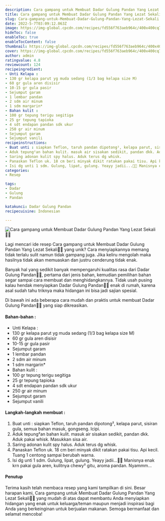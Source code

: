 ```yaml
---
description: Cara gampang untuk Membuat Dadar Gulung Pandan Yang Lezat Sekali"
title: Cara gampang untuk Membuat Dadar Gulung Pandan Yang Lezat Sekali
slug: Cara-gampang-untuk-Membuat-Dadar-Gulung-Pandan-Yang-Lezat-Sekali
date: 2022-5-7T03:09:12.063Z
image: https://img-global.cpcdn.com/recipes/fd556f763aeb964c/400x400cq70/photo.jpg
hideToc: false
enableToc: true
enableTocContent: false
thumbnail: https://img-global.cpcdn.com/recipes/fd556f763aeb964c/400x400cq70/photo.jpg
cover: https://img-global.cpcdn.com/recipes/fd556f763aeb964c/400x400cq70/photo.jpg
author: admin
ratingvalue: 4.8
reviewcount: 124
recipeingredient:
- Unti Kelapa :
- 130 gr kelapa parut yg muda sedang (1/3 bag kelapa size M)
- 60 gr gula aren disisir
- 10-15 gr gula pasir
- Sejumput garam
- 1 lembar pandan
- 2 sdm air minum
- 1 sdm margarin*
- Bahan kulit :
- 100 gr tepung terigu segitiga
- 25 gr tepung tapioka
- 4 sdt endapan pandan sdk ukur
- 250 gr air minum
- Sejumput garam
- Sejumput vanili
recipeinstructions:
- Buat unti : siapkan Teflon, taruh pandan dipotong², kelapa parut, sisiran gula, semua bahan masuk, gongseng. Icipi.
- Aduk tepung²an bahan kulit. masuk air sisakan sedikit, pandan dkk. Aduk pakai whisk. Masukkan sisa air.
- Saring adonan kulit spy halus. Aduk terus dg whisk.
- Panaskan Teflon uk. 18 cm beri minyak dikit ratakan pakai tisu. Api kecil. Tuang 1 centong sampai berubah warna.
- Isi dg unti 1 sdm. Gulung, lipat, gulung. Yeayy jadii...👏👏 Manisnya enak krn pakai gula aren, kulitnya chewy² gitu, aroma pandan. Nyammm...
categories:
- Resep

tags:
- Dadar
- Gulung
- Pandan

katakunci: Dadar Gulung Pandan
recipecuisine: Indonesian

---
```


![Cara gampang untuk Membuat Dadar Gulung Pandan Yang Lezat Sekali👩‍🍳](https://img-global.cpcdn.com/recipes/fd556f763aeb964c/400x400cq70/photo.jpg)

Lagi mencari ide resep Cara gampang untuk Membuat Dadar Gulung Pandan Yang Lezat Sekali👩‍🍳 yang unik? Cara menyiapkannya memang tidak terlalu sulit namun tidak gampang juga. Jika keliru mengolah maka hasilnya tidak akan memuaskan dan justru cenderung tidak enak.

Banyak hal yang sedikit banyak mempengaruhi kualitas rasa dari Dadar Gulung Pandan👩‍🍳, pertama dari jenis bahan, kemudian pemilihan bahan segar sampai cara membuat dan menghidangkannya. Tidak usah pusing kalau hendak menyiapkan Dadar Gulung Pandan👩‍🍳 enak di rumah, karena asal sudah tahu triknya maka hidangan ini bisa jadi sajian spesial.

Di bawah ini ada beberapa cara mudah dan praktis untuk membuat Dadar Gulung Pandan👩‍🍳 yang siap dikreasikan.

<!--inarticleads1-->

#### Bahan-bahan :

- Unti Kelapa :
- 130 gr kelapa parut yg muda sedang (1/3 bag kelapa size M)
- 60 gr gula aren disisir
- 10-15 gr gula pasir
- Sejumput garam
- 1 lembar pandan
- 2 sdm air minum
- 1 sdm margarin*
- Bahan kulit :
- 100 gr tepung terigu segitiga
- 25 gr tepung tapioka
- 4 sdt endapan pandan sdk ukur
- 250 gr air minum
- Sejumput garam
- Sejumput vanili

<!--inarticleads2-->

#### Langkah-langkah membuat :

1. Buat unti : siapkan Teflon, taruh pandan dipotong², kelapa parut, sisiran gula, semua bahan masuk, gongseng. Icipi.
1. Aduk tepung²an bahan kulit. masuk air sisakan sedikit, pandan dkk. Aduk pakai whisk. Masukkan sisa air.
1. Saring adonan kulit spy halus. Aduk terus dg whisk.
1. Panaskan Teflon uk. 18 cm beri minyak dikit ratakan pakai tisu. Api kecil. Tuang 1 centong sampai berubah warna.
1. Isi dg unti 1 sdm. Gulung, lipat, gulung. Yeayy jadii...👏👏 Manisnya enak krn pakai gula aren, kulitnya chewy² gitu, aroma pandan. Nyammm...

#### Penutup

Terima kasih telah membaca resep yang kami tampilkan di sini. Besar harapan kami, Cara gampang untuk Membuat Dadar Gulung Pandan Yang Lezat Sekali👩‍🍳 yang mudah di atas dapat membantu Anda menyiapkan hidangan yang enak untuk keluarga/teman maupun menjadi inspirasi bagi Anda yang berkeinginan untuk berjualan makanan. Semoga bermanfaat dan selamat mencoba!